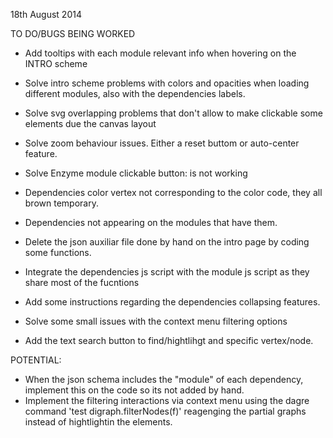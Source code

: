 
18th August 2014

TO DO/BUGS BEING WORKED
- Add tooltips with each module relevant info when hovering on the INTRO scheme
- Solve intro scheme problems with colors and opacities when loading different modules, also with the dependencies labels.
- Solve svg overlapping problems that don't allow to make clickable some elements due the canvas layout
- Solve zoom behaviour issues. Either a reset buttom or auto-center feature.
- Solve Enzyme module clickable button: is not working

- Dependencies color vertex not corresponding to the color code, they all brown temporary.
- Dependencies not appearing on the modules that have them.
- Delete the json auxiliar file done by hand on the intro page by coding some functions.
- Integrate the dependencies js script with the module js script as they share most of the fucntions
- Add some instructions regarding the dependencies collapsing features.
- Solve some small issues with the context menu filtering options
- Add the text search button to find/hightlihgt and specific vertex/node.

POTENTIAL:
- When the json schema includes the "module" of each dependency, implement this on the code so its not added by hand.
- Implement the filtering interactions via context menu using the dagre command 'test digraph.filterNodes(f)' reagenging the partial graphs instead of hightlightin the elements.